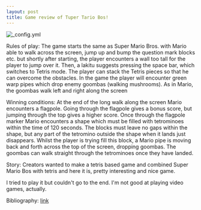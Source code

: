 ```yaml
---
layout: post
title: Game review of Tuper Tario Bos!
---
```

![_config.yml](http://www.swingswingsubmarine.com/wp-content/uploads/2009/11/tupertariotros.jpg)

Rules of play: The game starts the same as Super Mario Bros. with Mario able to walk across the screen, jump up and bump the question mark blocks etc. but shortly after starting, the player encounters a wall too tall for the player to jump over it. Then, a lakitu suggests pressing the space bar, which switches to Tetris mode. The player can stack the Tetris pieces so that he can overcome the obstacles. In the game the player will encounter green warp pipes which drop enemy goombas (walking mushrooms). As in Mario, the goombas walk left and right along the screen

Winning conditions: At the end of the long walk along the screen Mario encounters a flagpole. Going through the flagpole gives a bonus score, but jumping through the top gives a higher score. Once through the flagpole marker Mario encounters a shape which must be filled with tetrominoes within the time of 120 seconds. The blocks must leave no gaps within the shape, but any part of the tetromino outside the shape when it lands just disappears. Whilst the player is trying fill this block, a Mario pipe is moving back and forth across the top of the screen, dropping goombas. The goombas can walk straight through the tetrominoes once they have landed.

Story: Creators wanted to make a tetris based game and combined Super Mario Bos with tetris and here it is, pretty interesting and nice game.

I tried to play it but couldn't go to the end. I'm not good at playing video games, actually.

Bibliography: [link](http://newgrounds.wikia.com/wiki/Tuper_Tario_Tros.)
